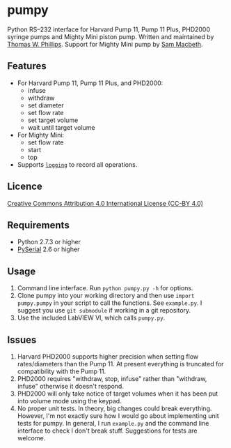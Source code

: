 ﻿# pumpy
Python RS–232 interface for Harvard Pump 11, Pump 11 Plus, PHD2000 syringe pumps and Mighty Mini piston pump. Written and maintained by [Thomas W. Phillips](https://github.com/tomwphillips). Support for Mighty Mini pump by [Sam Macbeth](https://github.com/sammacbeth).

## Features
* For Harvard Pump 11, Pump 11 Plus, and PHD2000:
	* infuse
	* withdraw
	* set diameter
	* set flow rate
	* set target volume
	* wait until target volume 
* For Mighty Mini:
	* set flow rate
	* start
	* top
* Supports [`logging`](https://ocs.python.org/2/library/logging.html) to record all operations.

## Licence
[Creative Commons Attribution 4.0 International License (CC-BY 4.0)](http://creativecommons.org/licenses/by/4.0/deed.en_US)

## Requirements
* Python 2.7.3 or higher
* [PySerial](http://pyserial.sourceforge.net) 2.6 or higher

## Usage
1. Command line interface. Run `python pumpy.py -h` for options.
2. Clone pumpy into your working directory and then use `import pumpy.pumpy` in your script to call the functions. See `example.py`. I suggest you use `git submodule` if working in a git repository.
3. Use the included LabVIEW VI, which calls ``pumpy.py``.

## Issues
1. Harvard PHD2000 supports higher precision when setting flow rates/diameters than the Pump 11. At present everything is truncated for compatibility with the Pump 11.
2. PHD2000 requires "withdraw, stop, infuse" rather than "withdraw, infuse" otherwise it doesn't respond.
3. PHD2000 will only take notice of target volumes when it has been put into volume mode using the keypad.
4. No proper unit tests. In theory, big changes could break everything. However, I'm not exactly sure how I would go about implementing unit tests for pumpy. In general, I run ``example.py`` and the command line interface to check I don't break stuff. Suggestions for tests are welcome.